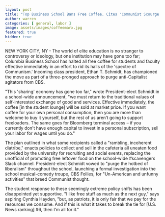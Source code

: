 ```yaml
---
layout: post
title: "Top Business School Bans Free Coffee, Cites 'Communist Scourge'"
author: warren
categories: [ general, labor ]
image: assets/images/coffeemarx.jpg
featured: true
hidden: true
---
```


NEW YORK CITY, NY - The world of elite education is no stranger to controversy or ideology, but one institution may have gone too far; Columbia Business School has halted all free coffee for students and faculty effective immediately in an effort to rid its halls of the 'spectre of Communism.' Incoming class president, Ethan T. Schmidt, has championed the move as part of a three-pronged approach to purge anti-Capitalist agitators from CBS. 

"This 'sharing' economy has gone too far," wrote President-elect Schmidt in a school-wide announcement, "we must return to the traditional values of self-interested exchange of good and services. Effective immediately, the coffee [in the student lounge] will be sold at market price. If you want coffee for your own personal consumption, then you are more than welcome to buy it yourself, but the rest of us aren’t going to support freeloaders. The same goes for Bloomberg terminal access – if you currently don't have enough capital to invest in a personal subscription, sell your labor for wages until you do."

The plan outlined in what some recipients called a "rambling, incoherent diatribe," enacts policies to collect and sell in the cafeteria all uneaten food provided by the university for recruiting and social events, replacing the unofficial of promoting free leftover food on the school-wide #scavengers Slack channel. President-elect Schmidt vowed to "purge the hotbed of liberalism" throughout the school, launching a formal investigation into the school musical-comedy troupe, CBS Follies, for "Un-American and unfunny activities" that breed Communist thought.

The student response to these seemingly extreme policy shifts has been disappointed yet supportive. "I like free stuff as much as the next guy," says aspiring Cynthia Hayden, "but, as patriots, it is only fair that we pay for the resources we consume. And if this is what it takes to break the tie for [U.S. News ranking] #6, then I'm all for it."